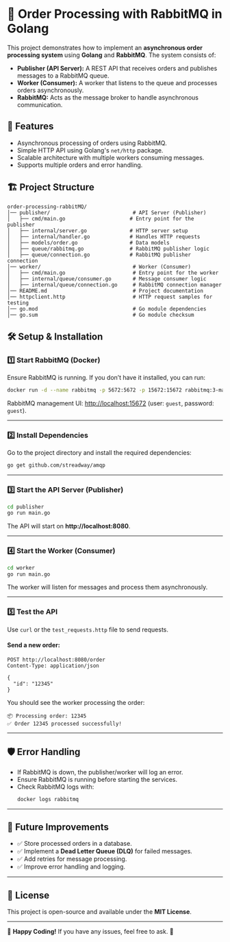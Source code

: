 # 🛒 Order Processing with RabbitMQ in Golang

This project demonstrates how to implement an **asynchronous order processing system** using **Golang** and **RabbitMQ**. The system consists of:

- **Publisher (API Server):** A REST API that receives orders and publishes messages to a RabbitMQ queue.
- **Worker (Consumer):** A worker that listens to the queue and processes orders asynchronously.
- **RabbitMQ:** Acts as the message broker to handle asynchronous communication.

## 🚀 Features
- Asynchronous processing of orders using RabbitMQ.
- Simple HTTP API using Golang's `net/http` package.
- Scalable architecture with multiple workers consuming messages.
- Supports multiple orders and error handling.

## 🏗️ Project Structure
```
order-processing-rabbitMQ/
│── publisher/                           # API Server (Publisher)
│   ├── cmd/main.go                     # Entry point for the publisher
│   ├── internal/server.go              # HTTP server setup
│   ├── internal/handler.go             # Handles HTTP requests
│   ├── models/order.go                 # Data models
│   ├── queue/rabbitmq.go               # RabbitMQ publisher logic
│   ├── queue/connection.go             # RabbitMQ publisher connection
│── worker/                              # Worker (Consumer)
│   ├── cmd/main.go                      # Entry point for the worker
│   ├── internal/queue/consumer.go       # Message consumer logic
│   ├── internal/queue/connection.go     # RabbitMQ connection manager
│── README.md                            # Project documentation
│── httpclient.http                      # HTTP request samples for testing
│── go.mod                               # Go module dependencies
│── go.sum                               # Go module checksum
```

## 🛠️ Setup & Installation

### 1️⃣ Start RabbitMQ (Docker)
Ensure RabbitMQ is running. If you don’t have it installed, you can run:

```bash
docker run -d --name rabbitmq -p 5672:5672 -p 15672:15672 rabbitmq:3-management
```
RabbitMQ management UI: [http://localhost:15672](http://localhost:15672) (user: `guest`, password: `guest`).

---

### 2️⃣ Install Dependencies
Go to the project directory and install the required dependencies:

```bash
go get github.com/streadway/amqp
```

---

### 3️⃣ Start the API Server (Publisher)
```bash
cd publisher
go run main.go
```
The API will start on **http://localhost:8080**.

---

### 4️⃣ Start the Worker (Consumer)
```bash
cd worker
go run main.go
```
The worker will listen for messages and process them asynchronously.

---

### 5️⃣ Test the API
Use `curl` or the `test_requests.http` file to send requests.

#### Send a new order:
```http
POST http://localhost:8080/order
Content-Type: application/json

{
  "id": "12345"
}
```

You should see the worker processing the order:
```
📦 Processing order: 12345
✅ Order 12345 processed successfully!
```

---

## 🛡️ Error Handling
- If RabbitMQ is down, the publisher/worker will log an error.
- Ensure RabbitMQ is running before starting the services.
- Check RabbitMQ logs with:
  ```bash
  docker logs rabbitmq
  ```

---

## 📌 Future Improvements
- ✅ Store processed orders in a database.
- ✅ Implement a **Dead Letter Queue (DLQ)** for failed messages.
- ✅ Add retries for message processing.
- ✅ Improve error handling and logging.

---

## 📜 License
This project is open-source and available under the **MIT License**.

---

🚀 **Happy Coding!** If you have any issues, feel free to ask. 🎯

